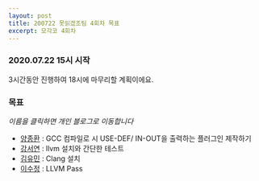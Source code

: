 ```yaml
---
layout: post
title: 200722 못읽겠조팀 4회차 목표
excerpt: 모각코 4회차
---
```

### 2020.07.22 15시 시작  
3시간동안 진행하여 18시에 마무리할 계획이에요.  
 
### 목표
*이름을 클릭하면 개인 블로그로 이동합니다*  
- [양종환](https://blog.naver.com/jhy7185/222038328183) : GCC 컴파일로 시 USE-DEF/ IN-OUT을 출력하는 플러그인 제작하기  
- [강서연](https://yonniii.github.io/mogakco/mogakco-0401/) : llvm 설치와 간단한 테스트  
- [김유민](https://yam-cha.tistory.com/63) : Clang 설치  
- [이수정](https://realcrystal.github.io/mogacko/2020/07/22/mgk_04_a.html) : LLVM Pass   
